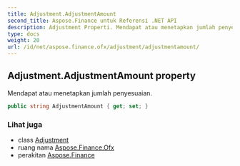 ```yaml
---
title: Adjustment.AdjustmentAmount
second_title: Aspose.Finance untuk Referensi .NET API
description: Adjustment Properti. Mendapat atau menetapkan jumlah penyesuaian.
type: docs
weight: 20
url: /id/net/aspose.finance.ofx/adjustment/adjustmentamount/
---
```

## Adjustment.AdjustmentAmount property

Mendapat atau menetapkan jumlah penyesuaian.

```csharp
public string AdjustmentAmount { get; set; }
```

### Lihat juga

* class [Adjustment](../)
* ruang nama [Aspose.Finance.Ofx](../../adjustment/)
* perakitan [Aspose.Finance](../../../)


